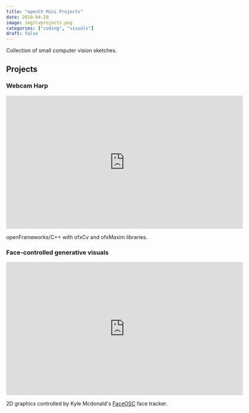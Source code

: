 ```yaml
---
title: "openCV Mini Projects"
date: 2019-04-20
image: img/cvprojects.png
categories: ["coding", "visuals"]
draft: false
---
```


Collection of small computer vision sketches. 

<div style="clear:both;"></div>

## Projects

### Webcam Harp
<div class = "video-container"><iframe src="https://player.vimeo.com/video/313688504" width="640" height="360" frameborder="0" allow="autoplay; fullscreen" allowfullscreen></iframe></div>

openFrameworks/C++ with ofxCv and ofxMaxim libraries.

<div style="clear:both;"></div>

### Face-controlled generative visuals
<div class = "video-container"><iframe src="https://player.vimeo.com/video/322644629" width="640" height="360" frameborder="0" allow="autoplay; fullscreen" allowfullscreen></iframe></div>

2D graphics controlled by Kyle Mcdonald's [FaceOSC](github.com/kylemcdonald/ofxFaceTracker/) face tracker.
